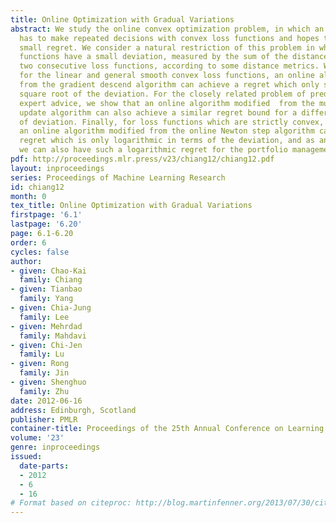 ```yaml
---
title: Online Optimization with Gradual Variations
abstract: We study the online convex optimization problem, in which an online algorithm
  has to make repeated decisions with convex loss functions and hopes to achieve a
  small regret. We consider a natural restriction of this problem in which the loss
  functions have a small deviation, measured by the sum of the distances between every
  two consecutive loss functions, according to some distance metrics. We show that
  for the linear and general smooth convex loss functions, an online algorithm modified
  from the gradient descend algorithm can achieve a regret which only scales as the
  square root of the deviation. For the closely related problem of prediction with
  expert advice, we show that an online algorithm modified  from the multiplicative
  update algorithm can also achieve a similar regret bound for a different measure
  of deviation. Finally, for loss functions which are strictly convex, we show that
  an online algorithm modified from the online Newton step algorithm can achieve a
  regret which is only logarithmic in terms of the deviation, and as an application,
  we can also have such a logarithmic regret for the portfolio management problem.
pdf: http://proceedings.mlr.press/v23/chiang12/chiang12.pdf
layout: inproceedings
series: Proceedings of Machine Learning Research
id: chiang12
month: 0
tex_title: Online Optimization with Gradual Variations
firstpage: '6.1'
lastpage: '6.20'
page: 6.1-6.20
order: 6
cycles: false
author:
- given: Chao-Kai
  family: Chiang
- given: Tianbao
  family: Yang
- given: Chia-Jung
  family: Lee
- given: Mehrdad
  family: Mahdavi
- given: Chi-Jen
  family: Lu
- given: Rong
  family: Jin
- given: Shenghuo
  family: Zhu
date: 2012-06-16
address: Edinburgh, Scotland
publisher: PMLR
container-title: Proceedings of the 25th Annual Conference on Learning Theory
volume: '23'
genre: inproceedings
issued:
  date-parts:
  - 2012
  - 6
  - 16
# Format based on citeproc: http://blog.martinfenner.org/2013/07/30/citeproc-yaml-for-bibliographies/
---
```

